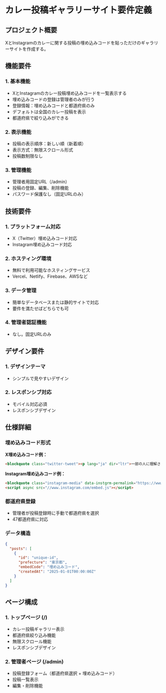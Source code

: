 # カレー投稿ギャラリーサイト要件定義

## プロジェクト概要
XとInstagramのカレーに関する投稿の埋め込みコードを貼っただけのギャラリーサイトを作成する。

## 機能要件

### 1. 基本機能
- XとInstagramのカレー投稿埋め込みコードを一覧表示する
- 埋め込みコードの登録は管理者のみが行う
- 登録情報：埋め込みコードと都道府県のみ
- デフォルトは全国のカレー投稿を表示
- 都道府県で絞り込みができる

### 2. 表示機能
- 投稿の表示順序：新しい順（新着順）
- 表示方式：無限スクロール形式
- 投稿数制限なし

### 3. 管理機能
- 管理者用固定URL（/admin）
- 投稿の登録、編集、削除機能
- パスワード保護なし（固定URLのみ）

## 技術要件

### 1. プラットフォーム対応
- X（Twitter）埋め込みコード対応
- Instagram埋め込みコード対応

### 2. ホスティング環境
- 無料で利用可能なホスティングサービス
- Vercel、Netlify、Firebase、AWSなど

### 3. データ管理
- 簡単なデータベースまたは静的サイトで対応
- 要件を満たせばどちらでも可

### 4. 管理者認証機能
- なし。固定URLのみ

## デザイン要件

### 1. デザインテーマ
- シンプルで見やすいデザイン

### 2. レスポンシブ対応
- モバイル対応必須
- レスポンシブデザイン

## 仕様詳細

### 埋め込みコード形式
**X埋め込みコード例：**
```html
<blockquote class="twitter-tweet"><p lang="ja" dir="ltr">一部の人に理解される<br>サリサリカレー　in東白楽<br><br>カレー粉を使わないパキスタンカレー。 <a href="https://t.co/Srldugcgzh">pic.twitter.com/Srldugcgzh</a></p>&mdash; KT (@kt_keiba5) <a href="https://twitter.com/kt_keiba5/status/1965276747613823082?ref_src=twsrc%5Etfw">September 9, 2025</a></blockquote> <script async src="https://platform.twitter.com/widgets.js" charset="utf-8"></script>
```

**Instagram埋め込みコード例：**
```html
<blockquote class="instagram-media" data-instgrm-permalink="https://www.instagram.com/p/DPsHyzvjy30/?utm_source=ig_embed&amp;utm_campaign=loading" data-instgrm-version="14" style=" background:#FFF; border:0; border-radius:3px; box-shadow:0 0 1px 0 rgba(0,0,0,0.5),0 1px 10px 0 rgba(0,0,0,0.15); margin: 1px; max-width:540px; min-width:326px; padding:0; width:99.375%; width:-webkit-calc(100% - 2px); width:calc(100% - 2px);">...</blockquote>
<script async src="//www.instagram.com/embed.js"></script>
```

### 都道府県登録
- 管理者が投稿登録時に手動で都道府県を選択
- 47都道府県に対応

### データ構造
```json
{
  "posts": [
    {
      "id": "unique-id",
      "prefecture": "東京都",
      "embedCode": "埋め込みコード",
      "createdAt": "2025-01-01T00:00:00Z"
    }
  ]
}
```

## ページ構成

### 1. トップページ (/)
- カレー投稿ギャラリー表示
- 都道府県絞り込み機能
- 無限スクロール機能
- レスポンシブデザイン

### 2. 管理者ページ (/admin)
- 投稿登録フォーム（都道府県選択 + 埋め込みコード）
- 投稿一覧表示
- 編集・削除機能